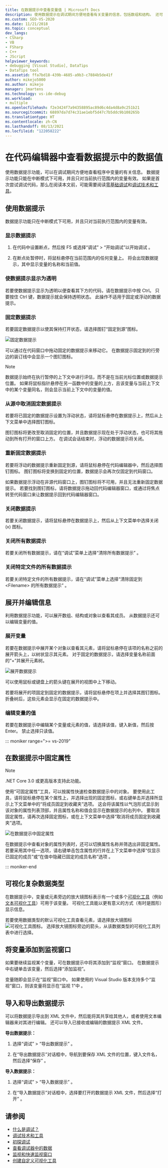 ```yaml
---
title: 在数据提示中查看变量值 | Microsoft Docs
description: 使用数据提示在调试期间方便地查看有关变量的信息，包括数组和结构。 还可以修改值。
ms.custom: SEO-VS-2020
ms.date: 11/21/2018
ms.topic: conceptual
dev_langs:
- CSharp
- VB
- FSharp
- C++
- JScript
helpviewer_keywords:
- debugging [Visual Studio], DataTips
- DataTips tool
ms.assetid: ffa7bd18-439b-4685-a9b3-c7884b5de41f
author: mikejo5000
ms.author: mikejo
manager: jmartens
ms.technology: vs-ide-debug
ms.workload:
- multiple
ms.openlocfilehash: f2e3424f7a94358895ac89d6c4da4d8a9c251b21
ms.sourcegitcommit: 68897da7d74c31ae1ebf5d47c7b5ddc9b108265b
ms.translationtype: HT
ms.contentlocale: zh-CN
ms.lasthandoff: 08/13/2021
ms.locfileid: "122058222"
---
```

# <a name="view-data-values-in-datatips-in-the-code-editor"></a>在代码编辑器中查看数据提示中的数据值

使用数据提示功能，可以在调试期间方便地查看程序中变量的有关信息。 数据提示功能只能在中断模式下可用，并且只对当前执行范围内的变量有效。 如果是首次尝试调试代码，那么在阅读本文前，可能需要阅读[零基础调试](../debugger/debugging-absolute-beginners.md)和[调试技术和工具](../debugger/write-better-code-with-visual-studio.md)。

## <a name="work-with-datatips"></a>使用数据提示

数据提示功能只在中断模式下可用，并且只对当前执行范围内的变量有效。

### <a name="display-a-datatip"></a>显示数据提示

1. 在代码中设置断点，然后按 F5 或选择“调试” > “开始调试”以开始调试  。

1. 在断点处暂停时，将鼠标悬停在当前范围内的任何变量上。 将会出现数据提示，其中显示变量的名称和当前值。

### <a name="make-a-datatip-transparent"></a>使数据提示显示为透明

若要使数据提示显示为透明以便查看其下方的代码，请在数据提示中按 Ctrl。 只要按住 Ctrl 键，数据提示就会保持透明状态。 此操作不适用于固定或浮动的数据提示。
### <a name="pin-a-datatip"></a>固定数据提示

若要固定数据提示以使其保持打开状态，请选择图钉“固定到源”图标。

![固定数据提示](../debugger/media/dbg-tips-data-tips-pinned.png "固定数据提示")

可以通过在代码窗口中拖动固定的数据提示来移动它。 在数据提示固定到的行旁边的装订线中会显示一个图钉图标。

>[!NOTE]
>数据提示始终在执行暂停的上下文中进行评估，而不是在当前光标位置或数据提示位置。 如果将鼠标指针悬停在另一函数中的变量的上方，且该变量与当前上下文中的某个变量同名，则会显示当前上下文中的变量的值。

### <a name="unpin-a-datatip-from-source"></a>从源中取消固定数据提示

若要将已固定的数据提示设置为浮动状态，请将鼠标悬停在数据提示上，然后从上下文菜单中选择图钉图标。

图钉图标将更改至取消固定的位置，并且数据提示现在处于浮动状态，也可将其拖动到所有打开的窗口上方。 在调试会话结束时，浮动的数据提示将关闭。

### <a name="repin-a-datatip"></a>重新固定数据提示

若要将浮动的数据提示重新固定到源，请将鼠标悬停在代码编辑器中，然后选择图钉图标。 图钉图标将变换到固定的位置，数据提示会再次仅固定到代码窗口。

如果数据提示浮动在非源代码窗口上，图钉图标将不可用，并且无法重新固定数据提示。 若要找到图钉图标，请将数据提示拖动回代码编辑器窗口，或通过将焦点转至代码窗口来让数据提示回到代码编辑器窗口。

### <a name="close-a-datatip"></a>关闭数据提示

若要关闭数据提示，请将鼠标悬停在数据提示上，然后从上下文菜单中选择关闭 (x) 图标。

### <a name="close-all-datatips"></a>关闭所有数据提示

若要关闭所有数据提示，请在“调试”菜单上选择“清除所有数据提示” 。

### <a name="close-all-datatips-for-a-specific-file"></a>关闭特定文件的所有数据提示

若要关闭特定文件的所有数据提示，请在“调试”菜单上选择“清除固定到 \<Filename> 的所有数据提示” 。

## <a name="expand-and-edit-information"></a>展开并编辑信息
利用数据提示功能，可以展开数组、结构或对象以查看其成员。 从数据提示还可以编辑变量的值。

### <a name="expand-a-variable"></a>展开变量

若要在数据提示中展开某个对象以查看其元素，请将鼠标悬停在该项的名称之前的展开箭头上，以树状显示其元素。 对于固定的数据提示，请选择变量名称前面的“+”并展开元素树。

![展开数据提示](../debugger/media/dbg-tour-data-tips.png "展开数据提示")

可以使用鼠标或键盘上的箭头键在展开的视图中上下移动。

若要将展开的项固定到固定的数据提示，请将鼠标悬停在项上并选择其图钉图标。 折叠树后，这些元素会显示在固定的数据提示中。

### <a name="edit-the-value-of-a-variable"></a>编辑变量的值

若要在数据提示中编辑某个变量或元素的值，请选择该值，键入新值，然后按 Enter。 禁止选择只读值。

::: moniker range=">= vs-2019"

## <a name="pin-properties-in-datatips"></a>在数据提示中固定属性

> [!NOTE]
> .NET Core 3.0 或更高版本支持此功能。

使用“可固定属性”工具，可以按属性快速检查数据提示中的对象。  要使用此工具，请将鼠标悬停在某个属性上，并选择出现的固定图标，或右键单击并选择所显示上下文菜单中的“将成员固定到收藏夹”选项。  这会将该属性以气泡形式显示到该对象的属性列表顶部，并且属性名称和值会显示在数据提示的右列中。  要取消固定属性，请再次选择固定图标，或在上下文菜单中选择“取消将成员固定到收藏夹”选项。

![在数据提示中固定属性](../debugger/media/basic-pin-datatip.gif "在数据提示中固定属性")

在数据提示中查看对象的属性列表时，还可以切换属性名称并筛选出非固定属性。  若要采用其中任一选项，请右键单击包含属性的行并在上下文菜单中选择“仅显示已固定的成员”或“在值中隐藏已固定的成员名称”选项 。

::: moniker-end

## <a name="visualize-complex-data-types"></a>可视化复杂数据类型

在数据提示中，变量或元素旁边的放大镜图标表示有一个或多个[可视化工具](../debugger/create-custom-visualizers-of-data.md)（例如[文本可视化工具](../debugger/string-visualizer-dialog-box.md)）可用于该变量。 可视化工具能以更有意义的方式（有时是图形）显示信息。

若要使用数据类型的默认可视化工具查看元素，请选择放大镜图标![可视化工具图标](../debugger/media/dbg-tips-visualizer-icon.png "可视化工具图标")。 选择放大镜图标旁边的箭头，从该数据类型的可视化工具列表中进行选择。

## <a name="add-a-variable-to-a-watch-window"></a>将变量添加到监视窗口

如果要继续监视某个变量，可在数据提示中将其添加到“监视”窗口。 在数据提示中右键单击该变量，然后选择“添加监视”。

变量随即会显示在“监视”窗口中。 如果使用的 Visual Studio 版本支持多个“监视”窗口，则该变量将显示在“监视 1”中 。

## <a name="import-and-export-datatips"></a>导入和导出数据提示

可以将数据提示导出到 XML 文件中，然后能将其共享给其他人，或者使用文本编辑器来对其进行编辑。 还可以导入已接收或编辑的数据提示 XML 文件。

**导出数据提示：**

1. 选择“调试” > “导出数据提示” 。

1. 在“导出数据提示”对话框中，导航到要保存 XML 文件的位置，键入文件名，然后选择“保存” 。

**导入数据提示：**

1. 选择“调试” > “导入数据提示” 。

1. 在“导入数据提示”对话框中，选择要打开的数据提示 XML 文件，然后选择“打开” 。

## <a name="see-also"></a>请参阅
- [什么是调试？](../debugger/what-is-debugging.md)
- [调试技术和工具](../debugger/write-better-code-with-visual-studio.md)
- [初探调试](../debugger/debugger-feature-tour.md)
- [查看调试器中的数据](../debugger/viewing-data-in-the-debugger.md)
- [监视和快速监视窗口](../debugger/watch-and-quickwatch-windows.md)
- [创建自定义可视化工具](../debugger/create-custom-visualizers-of-data.md)
